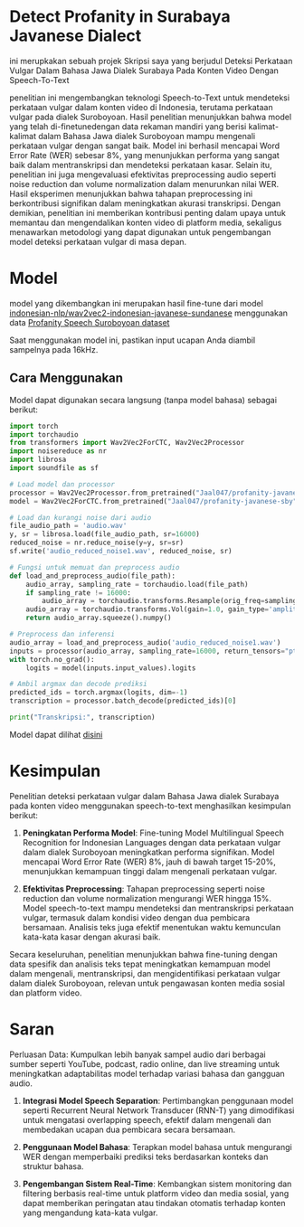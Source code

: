 # Detect Profanity in Surabaya Javanese Dialect

ini merupkakan sebuah projek Skripsi saya yang berjudul Deteksi Perkataan Vulgar Dalam Bahasa Jawa Dialek Surabaya Pada Konten Video Dengan Speech-To-Text

penelitian ini mengembangkan teknologi Speech-to-Text untuk mendeteksi perkataan vulgar dalam konten video di Indonesia, terutama perkataan vulgar pada dialek Suroboyoan. Hasil penelitian menunjukkan bahwa model yang telah di-finetunedengan data rekaman mandiri yang berisi kalimat-kalimat dalam Bahasa Jawa dialek Suroboyoan mampu mengenali perkataan vulgar dengan sangat baik. Model ini berhasil mencapai Word Error Rate (WER) sebesar 8%, yang menunjukkan performa yang sangat baik dalam mentranskripsi dan mendeteksi perkataan kasar. Selain itu, penelitian ini juga mengevaluasi efektivitas preprocessing audio seperti noise reduction dan volume normalization dalam menurunkan nilai WER. Hasil  eksperimen menunjukkan bahwa tahapan preprocessing ini berkontribusi signifikan  dalam meningkatkan akurasi transkripsi. Dengan demikian, penelitian ini memberikan kontribusi penting dalam upaya untuk memantau dan mengendalikan konten video di platform media, sekaligus menawarkan metodologi yang dapat digunakan untuk pengembangan model deteksi perkataan vulgar di masa depan.

# Model
model yang dikembangkan ini merupakan hasil fine-tune dari model [indonesian-nlp/wav2vec2-indonesian-javanese-sundanese](https://huggingface.co/indonesian-nlp/wav2vec2-indonesian-javanese-sundanese) menggunakan data [Profanity Speech Suroboyoan dataset](https://huggingface.co/datasets/Jaal047/profanity-speech-suroboyoan)

Saat menggunakan model ini, pastikan input ucapan Anda diambil sampelnya pada 16kHz.

## Cara Menggunakan
Model dapat digunakan secara langsung (tanpa model bahasa) sebagai berikut:
```python
import torch
import torchaudio
from transformers import Wav2Vec2ForCTC, Wav2Vec2Processor
import noisereduce as nr
import librosa
import soundfile as sf

# Load model dan processor
processor = Wav2Vec2Processor.from_pretrained("Jaal047/profanity-javanese-sby")
model = Wav2Vec2ForCTC.from_pretrained("Jaal047/profanity-javanese-sby")

# Load dan kurangi noise dari audio
file_audio_path = 'audio.wav'
y, sr = librosa.load(file_audio_path, sr=16000)
reduced_noise = nr.reduce_noise(y=y, sr=sr)
sf.write('audio_reduced_noise1.wav', reduced_noise, sr)

# Fungsi untuk memuat dan preprocess audio
def load_and_preprocess_audio(file_path):
    audio_array, sampling_rate = torchaudio.load(file_path)
    if sampling_rate != 16000:
        audio_array = torchaudio.transforms.Resample(orig_freq=sampling_rate, new_freq=16000)(audio_array)
    audio_array = torchaudio.transforms.Vol(gain=1.0, gain_type='amplitude')(audio_array)
    return audio_array.squeeze().numpy()

# Preprocess dan inferensi
audio_array = load_and_preprocess_audio('audio_reduced_noise1.wav')
inputs = processor(audio_array, sampling_rate=16000, return_tensors="pt", padding=True)
with torch.no_grad():
    logits = model(inputs.input_values).logits

# Ambil argmax dan decode prediksi
predicted_ids = torch.argmax(logits, dim=-1)
transcription = processor.batch_decode(predicted_ids)[0]

print("Transkripsi:", transcription)
```
Model dapat dilihat [disini](https://huggingface.co/Jaal047/profanity-javanese-sby)

# Kesimpulan
Penelitian deteksi perkataan vulgar dalam Bahasa Jawa dialek Surabaya pada konten video menggunakan speech-to-text menghasilkan kesimpulan berikut:

1. **Peningkatan Performa Model**: Fine-tuning Model Multilingual Speech Recognition for Indonesian Languages dengan data perkataan vulgar dalam dialek Suroboyoan meningkatkan performa signifikan. Model mencapai Word Error Rate (WER) 8%, jauh di bawah target 15-20%, menunjukkan kemampuan tinggi dalam mengenali perkataan vulgar.

2. **Efektivitas Preprocessing**: Tahapan preprocessing seperti noise reduction dan volume normalization mengurangi WER hingga 15%. Model speech-to-text mampu mendeteksi dan mentranskripsi perkataan vulgar, termasuk dalam kondisi video dengan dua pembicara bersamaan. Analisis teks juga efektif menentukan waktu kemunculan kata-kata kasar dengan akurasi baik.

Secara keseluruhan, penelitian menunjukkan bahwa fine-tuning dengan data spesifik dan analisis teks tepat meningkatkan kemampuan model dalam mengenali, mentranskripsi, dan mengidentifikasi perkataan vulgar dalam dialek Suroboyoan, relevan untuk pengawasan konten media sosial dan platform video.

# Saran
Perluasan Data: Kumpulkan lebih banyak sampel audio dari berbagai sumber seperti YouTube, podcast, radio online, dan live streaming untuk meningkatkan adaptabilitas model terhadap variasi bahasa dan gangguan audio.

1. **Integrasi Model Speech Separation**: Pertimbangkan penggunaan model seperti Recurrent Neural Network Transducer (RNN-T) yang dimodifikasi untuk mengatasi overlapping speech, efektif dalam mengenali dan membedakan ucapan dua pembicara secara bersamaan.

2. **Penggunaan Model Bahasa**: Terapkan model bahasa untuk mengurangi WER dengan memperbaiki prediksi teks berdasarkan konteks dan struktur bahasa.

3. **Pengembangan Sistem Real-Time**: Kembangkan sistem monitoring dan filtering berbasis real-time untuk platform video dan media sosial, yang dapat memberikan peringatan atau tindakan otomatis terhadap konten yang mengandung kata-kata vulgar.
